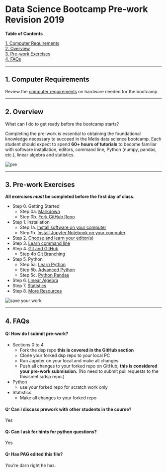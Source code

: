 # Data Science Bootcamp Pre-work Revision 2019

**Table of Contents**

[1. Computer Requirements](#section-a)  
[2. Overview](#section-b)  
[3. Pre-work Exercises](#section-c)  
[4. FAQs](#section-d)  

---

## <a name="section-a"></a>1.  Computer Requirements

Review the [computer requirements](resources/computer_requirements.md) on hardware needed for the bootcamp.  

---

## <a name="section-b"></a>2.  Overview

What can I do to get ready before the bootcamp starts?

Completing the pre-work is essential to obtaining the foundational knowledge necessary to succeed in the Metis data science bootcamp.  Each student should expect to spend **60+ hours of tutorials** to become familiar with software installation, editors, command line, Python (numpy, pandas, etc.), linear algebra and statistics.  

![pre](img/prep2.png)  

---

## <a name="section-c"></a>3.  Pre-work Exercises

**All exercises _must_ be completed before the first day of class.**

- Step 0.  Getting Started
    - Step 0a. [Markdown](lessons/markdown) 
    - Step 0b. [Fork GitHub Repo](lessons/git_fork)
- Step 1.  Installation  
    - Step 1a. [Install software on your computer](lessons/install)  
    - Step 1b. [Install Jupyter Notebook on your computer](lessons/install_jupyter)  
- Step 2. [Choose and learn your editor(s)](lessons/editors)
- Step 3. [Learn command line](lessons/command_line)  
- Step 4. [Git and GitHub](lessons/git_intro)
    - Step 4b [Git Branching](lessons/git_branches)
- Step 5. Python  
    - Step 5a. [Learn Python](lessons/python_intro)  
    - Step 5b. [Advanced Python](lessons/python_advanced)  
    - Step 5c. [Python Pandas](lessons/pandas_intro)  
- Step 6. [Linear Algebra](lessons/linear_algebra)
- Step 7. [Statistics](lessons/statistics)
- Step 8. [More Resources](lessons/more_resources)

![save your work](img/save_your_work.png)

---

## <a name="section-d"></a>4.  FAQs

#### Q:  How do I submit pre-work?  
* Sections 0 to 4
  * Fork the dsp repo **this is covered in the GitHub section**
  * Clone your forked dsp repo to your local PC 
  * Run Jupyter on your local and make all changes
  * Push all changes to your forked repo on GitHub; **this is considered your pre-work submission.**  (No need to submit pull requests to the thisismetis/dsp repo.)
* Python
  * use your forked repo for scratch work only
* Statistics
  * Make all changes to your forked repo

#### Q:  Can I discuss prework with other students in the course?
Yes

#### Q:  Can I ask for hints for python questions?
Yes

#### Q:  Has PAG edited this file?
You're darn right he has.
